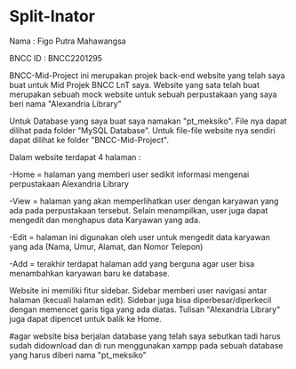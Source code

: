 # Split-Inator
Nama : Figo Putra Mahawangsa 

BNCC ID : BNCC2201295

BNCC-Mid-Project ini merupakan projek back-end website yang telah saya buat untuk Mid Projek BNCC LnT saya. Website yang sata telah buat merupakan sebuah mock website untuk sebuah perpustakaan yang saya beri nama "Alexandria Library"

Untuk Database yang saya buat saya namakan "pt_meksiko". File nya dapat dilihat pada folder "MySQL Database". Untuk file-file website nya sendiri dapat dilihat ke folder "BNCC-Mid-Project".

Dalam website terdapat 4 halaman :

-Home = halaman yang memberi user sedikit informasi mengenai perpustakaan Alexandria Library

-View = halaman yang akan memperlihatkan user dengan karyawan yang ada pada perpustakaan tersebut. Selain menampilkan, user juga dapat mengedit dan menghapus data Karyawan yang ada.

-Edit = halaman ini digunakan oleh user untuk mengedit data karyawan yang ada (Nama, Umur, Alamat, dan Nomor Telepon)

-Add = terakhir terdapat halaman add yang berguna agar user bisa menambahkan karyawan baru ke database.

Website ini memiliki fitur sidebar. Sidebar memberi user navigasi antar halaman (kecuali halaman edit). Sidebar juga bisa diperbesar/diperkecil dengan memencet garis tiga yang ada diatas. Tulisan "Alexandria Library" juga dapat dipencet untuk balik ke Home.

#agar website bisa berjalan database yang telah saya sebutkan tadi harus sudah didownload dan di run menggunakan xampp pada sebuah database yang harus diberi nama "pt_meksiko"
